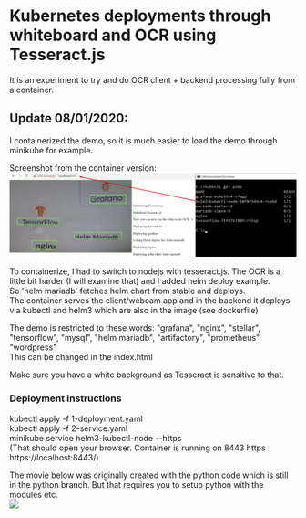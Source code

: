 # Kubernetes deployments through whiteboard and OCR using Tesseract.js

It is an experiment to try and do OCR client + backend processing fully from a container. <br>

## Update 08/01/2020: 
I containerized the demo, so it is much easier to load the demo through minikube for example. <br>

Screenshot from the container version: <br>
![](/screenshot.jpg)

To containerize, I had to switch to nodejs with tesseract.js. The OCR is a little bit harder (I will examine that) and I added helm deploy example. <br> 
So 'helm mariadb' fetches helm chart from stable and deploys. <br>
The container serves the client/webcam app and in the backend it deploys via kubectl and helm3 which are also in the image (see dockerfile) <br>

The demo is restricted to these words: "grafana", "nginx", "stellar", "tensorflow", "mysql", "helm mariadb", "artifactory", "prometheus", "wordpress" <br>
This can be changed in the index.html <br>

Make sure you have a white background as Tesseract is sensitive to that. <br>


### Deployment instructions
kubectl apply -f 1-deployment.yaml <br>
kubectl apply -f 2-service.yaml <br>
minikube service helm3-kubectl-node --https <br>
(That should open your browser. Container is running on 8443 https https://localhost:8443/) <br>

The movie below was originally created with the python code which is still in the python branch. But that requires you to setup python with the modules etc. <br>
![](/opencvtesseract.gif)
